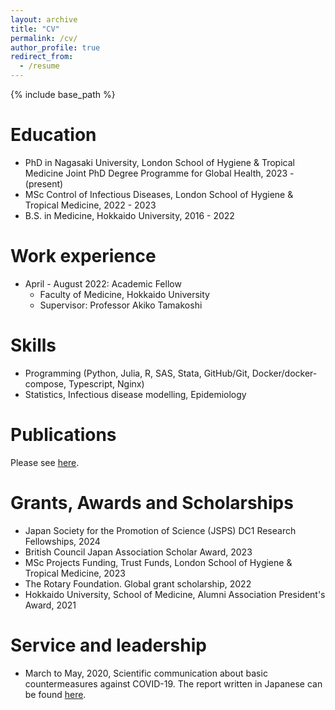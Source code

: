 ```yaml
---
layout: archive
title: "CV"
permalink: /cv/
author_profile: true
redirect_from:
  - /resume
---
```


{% include base_path %}

Education
======
* PhD in Nagasaki University, London School of Hygiene & Tropical Medicine Joint PhD Degree Programme for Global Health, 2023 - (present)
* MSc Control of Infectious Diseases, London School of Hygiene & Tropical Medicine, 2022 - 2023
* B.S. in Medicine, Hokkaido University, 2016 - 2022

Work experience
======
* April - August 2022: Academic Fellow
  * Faculty of Medicine, Hokkaido University
  * Supervisor: Professor Akiko Tamakoshi

Skills
======
* Programming (Python, Julia, R, SAS, Stata, GitHub/Git, Docker/docker-compose, Typescript, Nginx)
* Statistics, Infectious disease modelling, Epidemiology

Publications
======
Please see [here](/publications/).

Grants, Awards and Scholarships
=====
* Japan Society for the Promotion of Science (JSPS) DC1 Research Fellowships, 2024
* British Council Japan Association Scholar Award, 2023
* MSc Projects Funding, Trust Funds, London School of Hygiene & Tropical Medicine, 2023
* The Rotary Foundation. Global grant scholarship, 2022
* Hokkaido University, School of Medicine, Alumni Association President's Award, 2021

Service and leadership
======
* March to May, 2020, Scientific communication about basic countermeasures against COVID-19. The report written in Japanese can be found [here](https://no-more-corona.com/).
